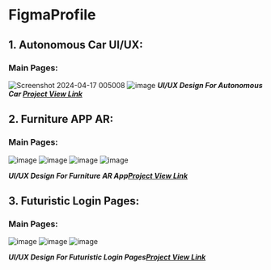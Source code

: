 # FigmaProfile

## 1. Autonomous Car UI/UX:
### Main Pages:
![Screenshot 2024-04-17 005008](https://github.com/IrtazaRasool/FigmaProfile/assets/141081749/32efc318-8808-4a74-9b32-4bfde31310e8) ![image](https://github.com/IrtazaRasool/FigmaProfile/assets/141081749/bbce4540-8774-4b51-b396-99fa7469f55d)
***UI/UX Design For Autonomous Car [Project View Link](https://www.figma.com/file/LxVkycssupnEvJnBzFldiT/Autonomus-Car?type=design&node-id=0-1&mode=design&t=RF1iBuNnbMb14CZQ-0)***

## 2. Furniture APP AR:
### Main Pages:
![image](https://github.com/IrtazaRasool/FigmaProfile/assets/141081749/f18b6623-2f96-4eef-9fc8-1065ce8ca780) ![image](https://github.com/IrtazaRasool/FigmaProfile/assets/141081749/fc0935f1-f395-420c-b09d-e5a62a71665e) ![image](https://github.com/IrtazaRasool/FigmaProfile/assets/141081749/02a01b27-2590-40cd-ad41-27cef4720504) ![image](https://github.com/IrtazaRasool/FigmaProfile/assets/141081749/f1c96969-d65b-4cfd-bc4a-6a71bbcf94b1)

***UI/UX Design For Furniture AR App[Project View Link](https://www.figma.com/file/ATxED9V4OOGfq80Lx8DYiz/furniture-App-AR?type=design&node-id=0-1&mode=design&t=2CAVg0kn0e1Huauh-0)***

## 3. Futuristic Login Pages:
### Main Pages:
![image](https://github.com/IrtazaRasool/FigmaProfile/assets/141081749/d94cc988-6e42-4e57-9fa4-127b0fe2febf) ![image](https://github.com/IrtazaRasool/FigmaProfile/assets/141081749/db88ce2f-0aa4-402f-816c-d885d6cc2c04) ![image](https://github.com/IrtazaRasool/FigmaProfile/assets/141081749/5b52974b-2f9c-4ab0-a370-d5bfa16f5e01)

***UI/UX Design For Futuristic Login Pages[Project View Link](https://www.figma.com/file/TPAMqqHyWf074QRXgyXFqQ/Untitled?type=design&node-id=1-93&mode=design&t=BTpICeNQsVKqkgfo-0)***

